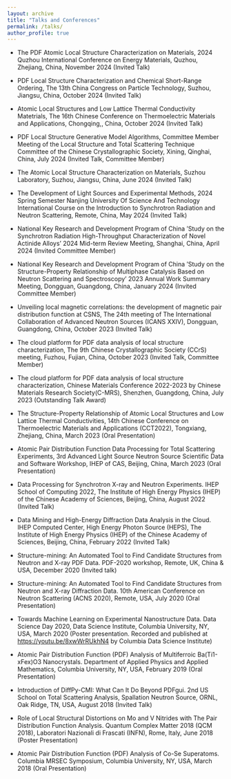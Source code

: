 ```yaml
---
layout: archive
title: "Talks and Conferences"
permalink: /talks/
author_profile: true
---
```


- The PDF Atomic Local Structure Characterization on Materials, 2024 Quzhou International Conference on Energy Materials, Quzhou, Zhejiang, China, November 2024 (Invited Talk)

- PDF Local Structure Characterization and Chemical Short-Range Ordering, The 13th China Congress on Particle Technology, Suzhou, Jiangsu, China, October 2024 (Invited Talk)

- Atomic Local Structures and Low Lattice Thermal Conductivity Matetrials, The 16th Chinese Conference on Thermoelectric Materials and Applications, Chongqing,, China, October 2024 (Invited Talk)

- PDF Local Structure Generative Model Algorithms, Committee Member Meeting of the Local Structure and Total Scattering Technique Committee of the Chinese Crystallographic Society, Xining, Qinghai, China, July 2024 (Invited Talk, Committee Member)

- The Atomic Local Structure Characterization on Materials, Suzhou Laboratory, Suzhou, Jiangsu, China, June 2024 (Invited Talk)

- The Development of Light Sources and Experimental Methods, 2024 Spring Semester Nanjing University Of Science And Technology International Course on the Introduction to Synchrotron Radiation and Neutron Scattering, Remote, China, May 2024 (Invited Talk)

- National Key Research and Development Program of China ’Study on the Synchrotron Radiation High-Throughput Characterization of Novel Actinide Alloys’ 2024 Mid-term Review Meeting, Shanghai, China, April 2024 (Invited Committee Member)

- National Key Research and Development Program of China ’Study on the Structure-Property Relationship of Multiphase Catalysis Based on Neutron Scattering and Spectroscopy’ 2023 Annual Work Summary Meeting, Dongguan, Guangdong, China, January 2024 (Invited Committee Member)

- Unveiling local magnetic correlations: the development of magnetic pair distribution function at CSNS, The 24th meeting of The International Collaboration of Advanced Neutron Sources (ICANS XXIV), Dongguan, Guangdong, China, October 2023 (Invited Talk)

- The cloud platform for PDF data analysis of local structure characterization, The 9th Chinese Crystallographic Society (CCrS) meeting, Fuzhou, Fujian, China, October 2023 (Invited Talk, Committee Member)

- The cloud platform for PDF data analysis of local structure characterization, Chinese Materials Conference 2022-2023 by Chinese Materials Research Society(C-MRS), Shenzhen, Guangdong, China, July 2023 (Outstanding Talk Award)

- The Structure-Property Relationship of Atomic Local Structures and Low Lattice Thermal Conductivities, 14th Chinese Conference on Thermoelectric Materials and Applications (CCT2022), Tongxiang, Zhejiang, China, March 2023 (Oral Presentation)

- Atomic Pair Distribution Function Data Processing for Total Scattering Experiments, 3rd Advanced Light Source Neutron Source Scientific Data and Software Workshop, IHEP of CAS, Beijing, China, March 2023 (Oral Presentation)

- Data Processing for Synchrotron X-ray and Neutron Experiments. IHEP School of Computing 2022, The Institute of High Energy Physics (IHEP) of the Chinese Academy of Sciences, Beijing, China, August 2022 (Invited Talk)

- Data Mining and High-Energy Diffraction Data Analysis in the Cloud. IHEP Computed Center, High Energy Photon Source (HEPS), The Institute of High Energy Physics (IHEP) of the Chinese Academy of Sciences, Beijing, China, February 2022 (Invited Talk)

- Structure-mining: An Automated Tool to Find Candidate Structures from Neutron and X-ray PDF Data. PDF-2020 workshop, Remote, UK, China & USA, December 2020 (Invited talk)

-  Structure-mining: An Automated Tool to Find Candidate Structures from Neutron and X-ray Diffraction Data. 10th American Conference on Neutron Scattering (ACNS 2020), Remote, USA, July 2020 (Oral Presentation)

- Towards Machine Learning on Experimental Nanostructure Data. Data Science Day 2020, Data Science Institute, Columbia University, NY, USA, March 2020 (Poster presentation. Recorded and published at https://youtu.be/8xwWrRUkhN4 by Columbia Data Science Institute)

- Atomic Pair Distribution Function (PDF) Analysis of Multiferroic Ba(Ti1-xFex)O3 Nanocrystals. Department of Applied Physics and Applied Mathematics, Columbia University, NY, USA, February 2019 (Oral Presentation)

- Introduction of DiffPy-CMI: What Can It Do Beyond PDFgui. 2nd US School on Total Scattering Analysis, Spallation Neutron Source, ORNL, Oak Ridge, TN, USA, August 2018 (Invited Talk)

- Role of Local Structural Distortions on Mo and V Nitrides with The Pair Distribution Function Analysis. Quantum Complex Matter 2018 (QCM 2018), Laboratori Nazionali di Frascati (INFN), Rome, Italy, June 2018 (Poster Presentation)

- Atomic Pair Distribution Function (PDF) Analysis of Co-Se Superatoms. Columbia MRSEC Symposium, Columbia University, NY, USA, March 2018 (Oral Presentation)





<!-- {% if site.talkmap_link == true %}

<p style="text-decoration:underline;"><a href="/talkmap.html">See a map of all the places I've given a talk!</a></p>

{% endif %}

{% for post in site.talks reversed %}
  {% include archive-single-talk.html %}
{% endfor %}
 -->
